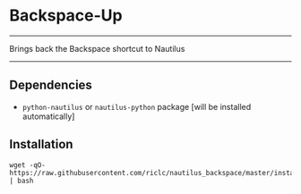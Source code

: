 # Backspace-Up
-----------------------
Brings back the Backspace shortcut to Nautilus

-----------------------
## Dependencies

- `python-nautilus` or `nautilus-python` package [will be installed automatically]


## Installation

```shell
wget -qO- https://raw.githubusercontent.com/riclc/nautilus_backspace/master/install.sh | bash
```
